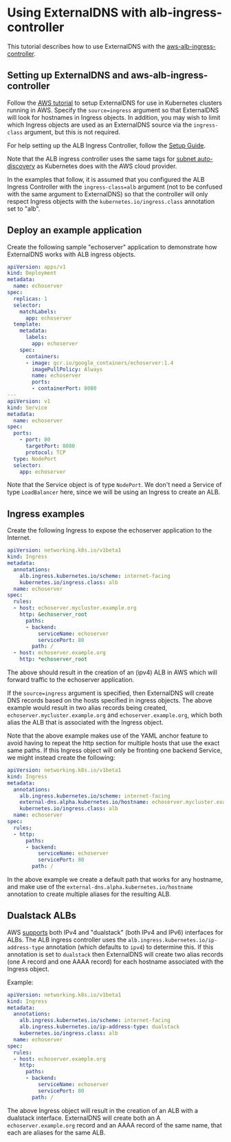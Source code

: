 # Using ExternalDNS with alb-ingress-controller

This tutorial describes how to use ExternalDNS with the [aws-alb-ingress-controller][1].

[1]: https://kubernetes-sigs.github.io/aws-load-balancer-controller

## Setting up ExternalDNS and aws-alb-ingress-controller

Follow the [AWS tutorial](aws.md) to setup ExternalDNS for use in Kubernetes clusters
running in AWS. Specify the `source=ingress` argument so that ExternalDNS will look
for hostnames in Ingress objects. In addition, you may wish to limit which Ingress
objects are used as an ExternalDNS source via the `ingress-class` argument, but
this is not required.

For help setting up the ALB Ingress Controller, follow the [Setup Guide][2].

[2]: https://kubernetes-sigs.github.io/aws-load-balancer-controller/latest/deploy/installation/

Note that the ALB ingress controller uses the same tags for [subnet auto-discovery][3]
as Kubernetes does with the AWS cloud provider.

[3]: https://kubernetes-sigs.github.io/aws-load-balancer-controller/latest/deploy/subnet_discovery/

In the examples that follow, it is assumed that you configured the ALB Ingress
Controller with the `ingress-class=alb` argument (not to be confused with the
same argument to ExternalDNS) so that the controller will only respect Ingress
objects with the `kubernetes.io/ingress.class` annotation set to "alb".

## Deploy an example application

Create the following sample "echoserver" application to demonstrate how
ExternalDNS works with ALB ingress objects.

```yaml
apiVersion: apps/v1
kind: Deployment
metadata:
  name: echoserver
spec:
  replicas: 1
  selector:
    matchLabels:
      app: echoserver
  template:
    metadata:
      labels:
        app: echoserver
    spec:
      containers:
      - image: gcr.io/google_containers/echoserver:1.4
        imagePullPolicy: Always
        name: echoserver
        ports:
        - containerPort: 8080
---
apiVersion: v1
kind: Service
metadata:
  name: echoserver
spec:
  ports:
    - port: 80
      targetPort: 8080
      protocol: TCP
  type: NodePort
  selector:
    app: echoserver
```

Note that the Service object is of type `NodePort`. We don't need a Service of
type `LoadBalancer` here, since we will be using an Ingress to create an ALB.

## Ingress examples

Create the following Ingress to expose the echoserver application to the Internet.

```yaml
apiVersion: networking.k8s.io/v1beta1
kind: Ingress
metadata:
  annotations:
    alb.ingress.kubernetes.io/scheme: internet-facing
    kubernetes.io/ingress.class: alb
  name: echoserver
spec:
  rules:
  - host: echoserver.mycluster.example.org
    http: &echoserver_root
      paths:
      - backend:
          serviceName: echoserver
          servicePort: 80
        path: /
  - host: echoserver.example.org
    http: *echoserver_root
```

The above should result in the creation of an (ipv4) ALB in AWS which will forward
traffic to the echoserver application.

If the `source=ingress` argument is specified, then ExternalDNS will create DNS
records based on the hosts specified in ingress objects. The above example would
result in two alias records being created, `echoserver.mycluster.example.org` and
`echoserver.example.org`, which both alias the ALB that is associated with the
Ingress object.

Note that the above example makes use of the YAML anchor feature to avoid having
to repeat the http section for multiple hosts that use the exact same paths. If
this Ingress object will only be fronting one backend Service, we might instead
create the following:

```yaml
apiVersion: networking.k8s.io/v1beta1
kind: Ingress
metadata:
  annotations:
    alb.ingress.kubernetes.io/scheme: internet-facing
    external-dns.alpha.kubernetes.io/hostname: echoserver.mycluster.example.org, echoserver.example.org
    kubernetes.io/ingress.class: alb
  name: echoserver
spec:
  rules:
  - http:
      paths:
      - backend:
          serviceName: echoserver
          servicePort: 80
        path: /
```

In the above example we create a default path that works for any hostname, and
make use of the `external-dns.alpha.kubernetes.io/hostname` annotation to create
multiple aliases for the resulting ALB.

## Dualstack ALBs

AWS [supports][4] both IPv4 and "dualstack" (both IPv4 and IPv6) interfaces for ALBs.
The ALB ingress controller uses the `alb.ingress.kubernetes.io/ip-address-type`
annotation (which defaults to `ipv4`) to determine this. If this annotation is
set to `dualstack` then ExternalDNS will create two alias records (one A record
and one AAAA record) for each hostname associated with the Ingress object.

[4]: https://docs.aws.amazon.com/elasticloadbalancing/latest/application/application-load-balancers.html#ip-address-type

Example:

```yaml
apiVersion: networking.k8s.io/v1beta1
kind: Ingress
metadata:
  annotations:
    alb.ingress.kubernetes.io/scheme: internet-facing
    alb.ingress.kubernetes.io/ip-address-type: dualstack
    kubernetes.io/ingress.class: alb
  name: echoserver
spec:
  rules:
  - host: echoserver.example.org
    http:
      paths:
      - backend:
          serviceName: echoserver
          servicePort: 80
        path: /
```

The above Ingress object will result in the creation of an ALB with a dualstack
interface. ExternalDNS will create both an A `echoserver.example.org` record and
an AAAA record of the same name, that each are aliases for the same ALB.
